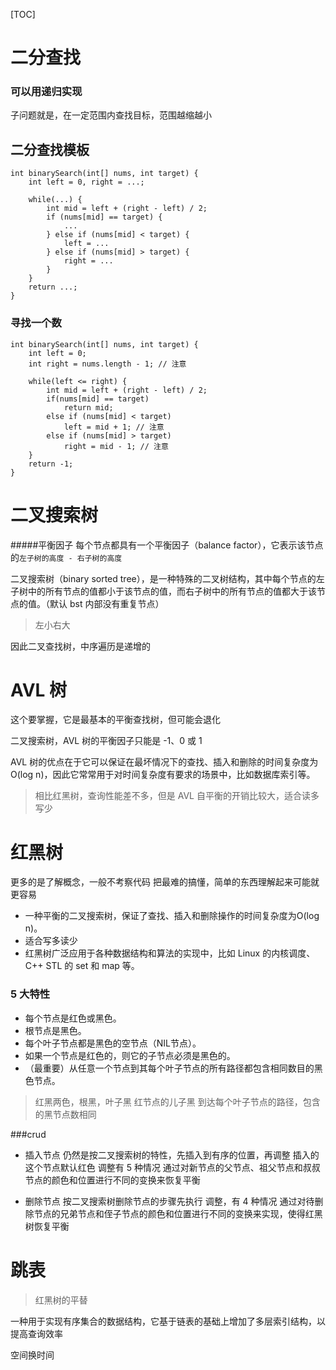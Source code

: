 [TOC]

# 二分查找

### 可以用递归实现
子问题就是，在一定范围内查找目标，范围越缩越小

## 二分查找模板

```golang
int binarySearch(int[] nums, int target) {
    int left = 0, right = ...;

    while(...) {
        int mid = left + (right - left) / 2;
        if (nums[mid] == target) {
            ...
        } else if (nums[mid] < target) {
            left = ...
        } else if (nums[mid] > target) {
            right = ...
        }
    }
    return ...;
}
```

### 寻找一个数
```golang
int binarySearch(int[] nums, int target) {
    int left = 0; 
    int right = nums.length - 1; // 注意

    while(left <= right) {
        int mid = left + (right - left) / 2;
        if(nums[mid] == target)
            return mid; 
        else if (nums[mid] < target)
            left = mid + 1; // 注意
        else if (nums[mid] > target)
            right = mid - 1; // 注意
    }
    return -1;
}
```

# 二叉搜索树

#####平衡因子
每个节点都具有一个平衡因子（balance factor），它表示该节点的`左子树的高度 - 右子树的高度`

二叉搜索树（binary sorted tree），是一种特殊的二叉树结构，其中每个节点的左子树中的所有节点的值都小于该节点的值，而右子树中的所有节点的值都大于该节点的值。（默认 bst 内部没有重复节点）
> 左小右大

因此二叉查找树，中序遍历是递增的

# AVL 树

这个要掌握，它是最基本的平衡查找树，但可能会退化

二叉搜索树，AVL 树的平衡因子只能是 -1、0 或 1

AVL 树的优点在于它可以保证在最坏情况下的查找、插入和删除的时间复杂度为 O(log n)，因此它常常用于对时间复杂度有要求的场景中，比如数据库索引等。

> 相比红黑树，查询性能差不多，但是 AVL 自平衡的开销比较大，适合读多写少





# 红黑树

更多的是了解概念，一般不考察代码
把最难的搞懂，简单的东西理解起来可能就更容易

* 一种平衡的二叉搜索树，保证了查找、插入和删除操作的时间复杂度为O(log n)。
* 适合写多读少
* 红黑树广泛应用于各种数据结构和算法的实现中，比如 Linux 的内核调度、C++ STL 的 set 和 map 等。

### 5 大特性
- 每个节点是红色或黑色。
- 根节点是黑色。
- 每个叶子节点都是黑色的空节点（NIL节点）。
- 如果一个节点是红色的，则它的子节点必须是黑色的。
- （最重要）从任意一个节点到其每个叶子节点的所有路径都包含相同数目的黑色节点。

> 红黑两色，根黑，叶子黑
红节点的儿子黑
到达每个叶子节点的路径，包含的黑节点数相同

###crud
- 插入节点
仍然是按二叉搜索树的特性，先插入到有序的位置，再调整
插入的这个节点默认红色
调整有 5 种情况
通过对新节点的父节点、祖父节点和叔叔节点的颜色和位置进行不同的变换来恢复平衡

- 删除节点
按二叉搜索树删除节点的步骤先执行
调整，有 4 种情况
通过对待删除节点的兄弟节点和侄子节点的颜色和位置进行不同的变换来实现，使得红黑树恢复平衡

# 跳表

> 红黑树的平替

一种用于实现有序集合的数据结构，它基于链表的基础上增加了多层索引结构，以提高查询效率

空间换时间